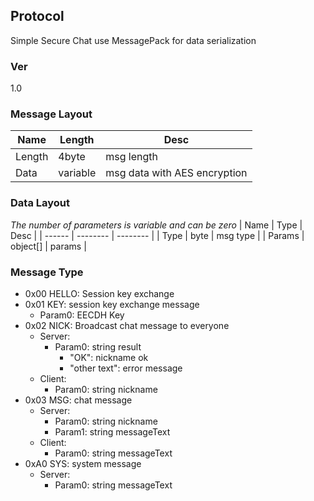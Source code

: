 ## Protocol
Simple Secure Chat use MessagePack for data serialization
### Ver
1.0

### Message Layout
| Name   | Length   | Desc                         |
| ------ | -------- | ---------------------------- |
| Length | 4byte    | msg length                   |
| Data   | variable | msg data with AES encryption |

### Data Layout
*The number of parameters is variable and can be zero*
| Name   | Type     | Desc     |
| ------ | -------- | -------- |
| Type   | byte     | msg type |
| Params | object[] | params   |

### Message Type
* 0x00 HELLO: Session key exchange
* 0x01 KEY: session key exchange message
  * Param0: EECDH Key
* 0x02 NICK: Broadcast chat message to everyone
  * Server:
    * Param0: string result
      * "OK": nickname ok
      * "other text": error message
  * Client:
    * Param0: string nickname
* 0x03 MSG: chat message
  * Server:
    * Param0: string nickname
    * Param1: string messageText
  * Client:
    * Param0: string messageText
* 0xA0 SYS: system message
  * Server:
    * Param0: string messageText
